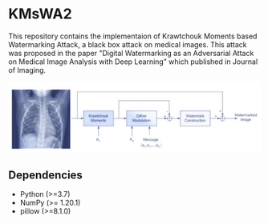 # KMsWA2
This repository contains the implementaion of Krawtchouk Moments based Watermarking Attack, a black box attack on medical images. This attack was proposed in the paper "Digital Watermarking as an Adversarial Attack on Medical Image Analysis with Deep Learning" which published in Journal of Imaging.

![KMsWA2](media/KMsWA2.jpg)
## Dependencies
* Python (>=3.7)
* NumPy (>= 1.20.1)
* pillow (>=8.1.0)
